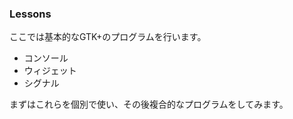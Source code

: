 ### Lessons  

ここでは基本的なGTK+のプログラムを行います。  

*  コンソール  
*  ウィジェット  
*  シグナル  

まずはこれらを個別で使い、その後複合的なプログラムをしてみます。
